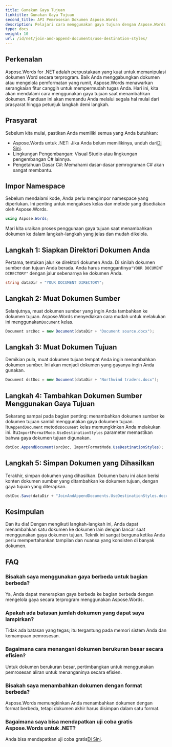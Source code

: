 ```yaml
---
title: Gunakan Gaya Tujuan
linktitle: Gunakan Gaya Tujuan
second_title: API Pemrosesan Dokumen Aspose.Words
description: Pelajari cara menggunakan gaya tujuan dengan Aspose.Words untuk .NET untuk menambahkan dokumen dengan lancar sambil mempertahankan pemformatan yang konsisten.
type: docs
weight: 10
url: /id/net/join-and-append-documents/use-destination-styles/
---
```

## Perkenalan

Aspose.Words for .NET adalah perpustakaan yang kuat untuk memanipulasi dokumen Word secara terprogram. Baik Anda menggabungkan dokumen atau mengelola pemformatan yang rumit, Aspose.Words menawarkan serangkaian fitur canggih untuk mempermudah tugas Anda. Hari ini, kita akan mendalami cara menggunakan gaya tujuan saat menambahkan dokumen. Panduan ini akan memandu Anda melalui segala hal mulai dari prasyarat hingga petunjuk langkah demi langkah.

## Prasyarat

Sebelum kita mulai, pastikan Anda memiliki semua yang Anda butuhkan:

-  Aspose.Words untuk .NET: Jika Anda belum memilikinya, unduh dari[Di Sini](https://releases.aspose.com/words/net/).
- Lingkungan Pengembangan: Visual Studio atau lingkungan pengembangan C# lainnya.
- Pengetahuan Dasar C#: Memahami dasar-dasar pemrograman C# akan sangat membantu.

## Impor Namespace

Sebelum mendalami kode, Anda perlu mengimpor namespace yang diperlukan. Ini penting untuk mengakses kelas dan metode yang disediakan oleh Aspose.Words.

```csharp
using Aspose.Words;
```

Mari kita uraikan proses penggunaan gaya tujuan saat menambahkan dokumen ke dalam langkah-langkah yang jelas dan mudah dikelola.

## Langkah 1: Siapkan Direktori Dokumen Anda

 Pertama, tentukan jalur ke direktori dokumen Anda. Di sinilah dokumen sumber dan tujuan Anda berada. Anda harus menggantinya`"YOUR DOCUMENT DIRECTORY"` dengan jalur sebenarnya ke dokumen Anda.

```csharp
string dataDir = "YOUR DOCUMENT DIRECTORY";
```

## Langkah 2: Muat Dokumen Sumber

Selanjutnya, muat dokumen sumber yang ingin Anda tambahkan ke dokumen tujuan. Aspose.Words menyediakan cara mudah untuk melakukan ini menggunakan`Document` kelas.

```csharp
Document srcDoc = new Document(dataDir + "Document source.docx");
```

## Langkah 3: Muat Dokumen Tujuan

Demikian pula, muat dokumen tujuan tempat Anda ingin menambahkan dokumen sumber. Ini akan menjadi dokumen yang gayanya ingin Anda gunakan.

```csharp
Document dstDoc = new Document(dataDir + "Northwind traders.docx");
```

## Langkah 4: Tambahkan Dokumen Sumber Menggunakan Gaya Tujuan

 Sekarang sampai pada bagian penting: menambahkan dokumen sumber ke dokumen tujuan sambil menggunakan gaya dokumen tujuan. Itu`AppendDocument` metode`Document` kelas memungkinkan Anda melakukan ini. Itu`ImportFormatMode.UseDestinationStyles` parameter memastikan bahwa gaya dokumen tujuan digunakan.

```csharp
dstDoc.AppendDocument(srcDoc, ImportFormatMode.UseDestinationStyles);
```

## Langkah 5: Simpan Dokumen yang Dihasilkan

Terakhir, simpan dokumen yang dihasilkan. Dokumen baru ini akan berisi konten dokumen sumber yang ditambahkan ke dokumen tujuan, dengan gaya tujuan yang diterapkan.

```csharp
dstDoc.Save(dataDir + "JoinAndAppendDocuments.UseDestinationStyles.docx");
```

## Kesimpulan

Dan itu dia! Dengan mengikuti langkah-langkah ini, Anda dapat menambahkan satu dokumen ke dokumen lain dengan lancar saat menggunakan gaya dokumen tujuan. Teknik ini sangat berguna ketika Anda perlu mempertahankan tampilan dan nuansa yang konsisten di banyak dokumen.

## FAQ

### Bisakah saya menggunakan gaya berbeda untuk bagian berbeda?
Ya, Anda dapat menerapkan gaya berbeda ke bagian berbeda dengan mengelola gaya secara terprogram menggunakan Aspose.Words.

### Apakah ada batasan jumlah dokumen yang dapat saya lampirkan?
Tidak ada batasan yang tegas; itu tergantung pada memori sistem Anda dan kemampuan pemrosesan.

### Bagaimana cara menangani dokumen berukuran besar secara efisien?
Untuk dokumen berukuran besar, pertimbangkan untuk menggunakan pemrosesan aliran untuk menanganinya secara efisien.

### Bisakah saya menambahkan dokumen dengan format berbeda?
Aspose.Words memungkinkan Anda menambahkan dokumen dengan format berbeda, tetapi dokumen akhir harus disimpan dalam satu format.

### Bagaimana saya bisa mendapatkan uji coba gratis Aspose.Words untuk .NET?
 Anda bisa mendapatkan uji coba gratis[Di Sini](https://releases.aspose.com/).